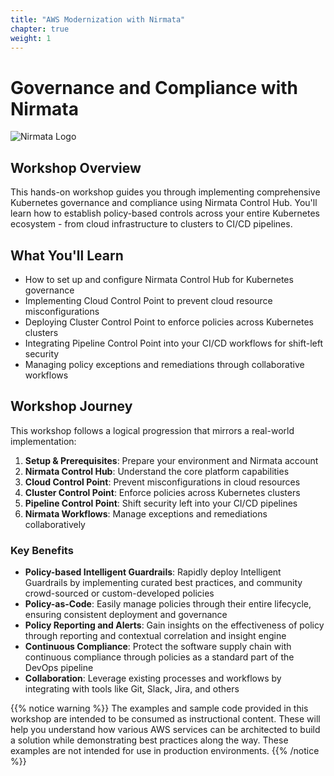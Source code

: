 ```yaml
---
title: "AWS Modernization with Nirmata"
chapter: true
weight: 1
---
```


# Governance and Compliance with Nirmata
![Nirmata Logo](/images/nirmata-logo-horizontal-small.png)

## Workshop Overview
This hands-on workshop guides you through implementing comprehensive Kubernetes governance and compliance using Nirmata Control Hub. You'll learn how to establish policy-based controls across your entire Kubernetes ecosystem - from cloud infrastructure to clusters to CI/CD pipelines.

## What You'll Learn
- How to set up and configure Nirmata Control Hub for Kubernetes governance
- Implementing Cloud Control Point to prevent cloud resource misconfigurations
- Deploying Cluster Control Point to enforce policies across Kubernetes clusters
- Integrating Pipeline Control Point into your CI/CD workflows for shift-left security
- Managing policy exceptions and remediations through collaborative workflows

## Workshop Journey
This workshop follows a logical progression that mirrors a real-world implementation:
1. **Setup & Prerequisites**: Prepare your environment and Nirmata account
2. **Nirmata Control Hub**: Understand the core platform capabilities
3. **Cloud Control Point**: Prevent misconfigurations in cloud resources
4. **Cluster Control Point**: Enforce policies across Kubernetes clusters
5. **Pipeline Control Point**: Shift security left into your CI/CD pipelines
6. **Nirmata Workflows**: Manage exceptions and remediations collaboratively

### Key Benefits

* **Policy-based Intelligent Guardrails**: Rapidly deploy Intelligent Guardrails by implementing curated best practices, and community crowd-sourced or custom-developed policies
* **Policy-as-Code**: Easily manage policies through their entire lifecycle, ensuring consistent deployment and governance
* **Policy Reporting and Alerts**: Gain insights on the effectiveness of policy through reporting and contextual correlation and insight engine
* **Continuous Compliance**: Protect the software supply chain with continuous compliance through policies as a standard part of the DevOps pipeline
* **Collaboration**: Leverage existing processes and workflows by integrating with tools like Git, Slack, Jira, and others

{{% notice warning %}}
The examples and sample code provided in this workshop are intended to be consumed as instructional content. These will help you understand how various AWS services can be architected to build a solution while demonstrating best practices along the way. These examples are not intended for use in production environments.
{{% /notice %}}

